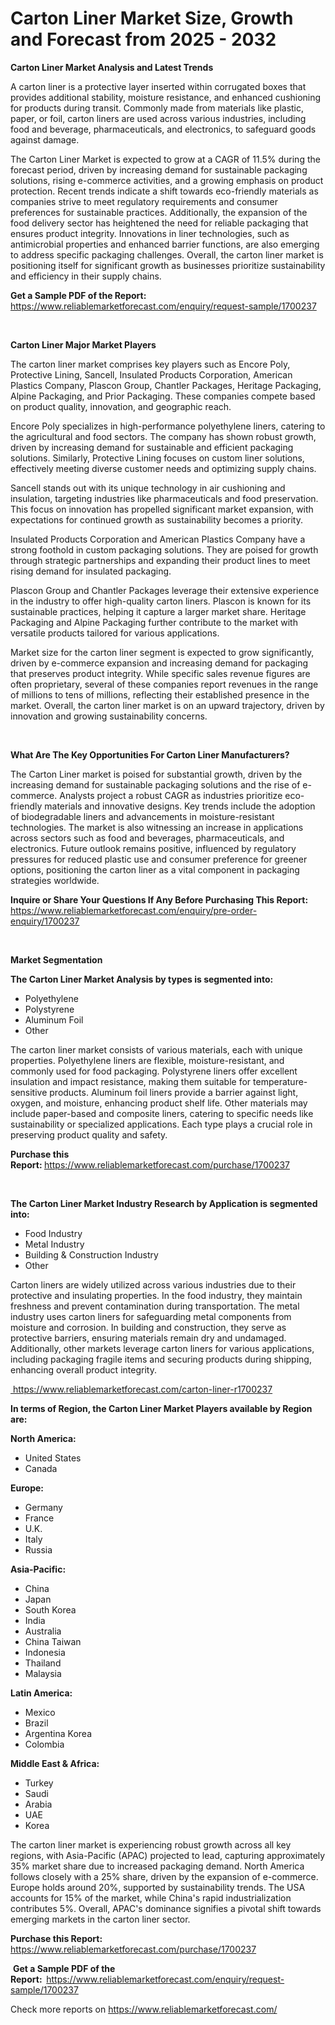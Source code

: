 <p><h1>Carton Liner Market Size, Growth and Forecast from 2025 - 2032</h1></p><p><strong>Carton Liner Market Analysis and Latest Trends</strong></p>
<p><p>A carton liner is a protective layer inserted within corrugated boxes that provides additional stability, moisture resistance, and enhanced cushioning for products during transit. Commonly made from materials like plastic, paper, or foil, carton liners are used across various industries, including food and beverage, pharmaceuticals, and electronics, to safeguard goods against damage.</p><p>The Carton Liner Market is expected to grow at a CAGR of 11.5% during the forecast period, driven by increasing demand for sustainable packaging solutions, rising e-commerce activities, and a growing emphasis on product protection. Recent trends indicate a shift towards eco-friendly materials as companies strive to meet regulatory requirements and consumer preferences for sustainable practices. Additionally, the expansion of the food delivery sector has heightened the need for reliable packaging that ensures product integrity. Innovations in liner technologies, such as antimicrobial properties and enhanced barrier functions, are also emerging to address specific packaging challenges. Overall, the carton liner market is positioning itself for significant growth as businesses prioritize sustainability and efficiency in their supply chains.</p></p>
<p><strong>Get a Sample PDF of the Report:&nbsp;</strong> <a href="https://www.reliablemarketforecast.com/enquiry/request-sample/1700237?utm_campaign=1874&utm_medium=2&utm_source=Github&utm_content=ia&utm_term=09012025&utm_id=carton-liner">https://www.reliablemarketforecast.com/enquiry/request-sample/1700237</a></p>
<p>&nbsp;</p>
<p><strong>Carton Liner Major Market Players</strong></p>
<p><p>The carton liner market comprises key players such as Encore Poly, Protective Lining, Sancell, Insulated Products Corporation, American Plastics Company, Plascon Group, Chantler Packages, Heritage Packaging, Alpine Packaging, and Prior Packaging. These companies compete based on product quality, innovation, and geographic reach.</p><p>Encore Poly specializes in high-performance polyethylene liners, catering to the agricultural and food sectors. The company has shown robust growth, driven by increasing demand for sustainable and efficient packaging solutions. Similarly, Protective Lining focuses on custom liner solutions, effectively meeting diverse customer needs and optimizing supply chains.</p><p>Sancell stands out with its unique technology in air cushioning and insulation, targeting industries like pharmaceuticals and food preservation. This focus on innovation has propelled significant market expansion, with expectations for continued growth as sustainability becomes a priority.</p><p>Insulated Products Corporation and American Plastics Company have a strong foothold in custom packaging solutions. They are poised for growth through strategic partnerships and expanding their product lines to meet rising demand for insulated packaging.</p><p>Plascon Group and Chantler Packages leverage their extensive experience in the industry to offer high-quality carton liners. Plascon is known for its sustainable practices, helping it capture a larger market share. Heritage Packaging and Alpine Packaging further contribute to the market with versatile products tailored for various applications.</p><p>Market size for the carton liner segment is expected to grow significantly, driven by e-commerce expansion and increasing demand for packaging that preserves product integrity. While specific sales revenue figures are often proprietary, several of these companies report revenues in the range of millions to tens of millions, reflecting their established presence in the market. Overall, the carton liner market is on an upward trajectory, driven by innovation and growing sustainability concerns.</p></p>
<p>&nbsp;</p>
<p><strong>What Are The Key Opportunities For Carton Liner Manufacturers?</strong></p>
<p><p>The Carton Liner market is poised for substantial growth, driven by the increasing demand for sustainable packaging solutions and the rise of e-commerce. Analysts project a robust CAGR as industries prioritize eco-friendly materials and innovative designs. Key trends include the adoption of biodegradable liners and advancements in moisture-resistant technologies. The market is also witnessing an increase in applications across sectors such as food and beverages, pharmaceuticals, and electronics. Future outlook remains positive, influenced by regulatory pressures for reduced plastic use and consumer preference for greener options, positioning the carton liner as a vital component in packaging strategies worldwide.</p></p>
<p><strong>Inquire or Share Your Questions If Any Before Purchasing This Report:</strong> <a href="https://www.reliablemarketforecast.com/enquiry/pre-order-enquiry/1700237?utm_campaign=1874&utm_medium=2&utm_source=Github&utm_content=ia&utm_term=09012025&utm_id=carton-liner">https://www.reliablemarketforecast.com/enquiry/pre-order-enquiry/1700237</a></p>
<p>&nbsp;</p>
<p><strong>Market Segmentation</strong></p>
<p><strong>The Carton Liner Market Analysis by types is segmented into:</strong></p>
<p><ul><li>Polyethylene</li><li>Polystyrene</li><li>Aluminum Foil</li><li>Other</li></ul></p>
<p><p>The carton liner market consists of various materials, each with unique properties. Polyethylene liners are flexible, moisture-resistant, and commonly used for food packaging. Polystyrene liners offer excellent insulation and impact resistance, making them suitable for temperature-sensitive products. Aluminum foil liners provide a barrier against light, oxygen, and moisture, enhancing product shelf life. Other materials may include paper-based and composite liners, catering to specific needs like sustainability or specialized applications. Each type plays a crucial role in preserving product quality and safety.</p></p>
<p><strong>Purchase this Report:&nbsp;</strong><a href="https://www.reliablemarketforecast.com/purchase/1700237?utm_campaign=1874&utm_medium=2&utm_source=Github&utm_content=ia&utm_term=09012025&utm_id=carton-liner">https://www.reliablemarketforecast.com/purchase/1700237</a></p>
<p>&nbsp;</p>
<p><strong>The Carton Liner Market Industry Research by Application is segmented into:</strong></p>
<p><ul><li>Food Industry</li><li>Metal Industry</li><li>Building & Construction Industry</li><li>Other</li></ul></p>
<p><p>Carton liners are widely utilized across various industries due to their protective and insulating properties. In the food industry, they maintain freshness and prevent contamination during transportation. The metal industry uses carton liners for safeguarding metal components from moisture and corrosion. In building and construction, they serve as protective barriers, ensuring materials remain dry and undamaged. Additionally, other markets leverage carton liners for various applications, including packaging fragile items and securing products during shipping, enhancing overall product integrity.</p></p>
<p><a href="https://www.reliablemarketforecast.com/carton-liner-r1700237?utm_campaign=1874&utm_medium=2&utm_source=Github&utm_content=ia&utm_term=09012025&utm_id=carton-liner">&nbsp;https://www.reliablemarketforecast.com/carton-liner-r1700237</a></p>
<p><strong>In terms of Region, the Carton Liner Market Players available by Region are:</strong></p>
<p>
    <p> <strong> North America: </strong>
        <ul>
            <li>United States</li>
            <li>Canada</li>
        </ul>
        </p> 
    <p> <strong> Europe: </strong>
        <ul>
            <li>Germany</li>
            <li>France</li>
            <li>U.K.</li>
            <li>Italy</li>
            <li>Russia</li>
        </ul>
        </p> 
    <p> <strong> Asia-Pacific: </strong>
        <ul>
            <li>China</li>
            <li>Japan</li>
            <li>South Korea</li>
            <li>India</li>
            <li>Australia</li>
            <li>China Taiwan</li>
            <li>Indonesia</li>
            <li>Thailand</li>
            <li>Malaysia</li>
        </ul>
        </p> 
    <p> <strong> Latin America: </strong>
        <ul>
            <li>Mexico</li>
            <li>Brazil</li>
            <li>Argentina Korea</li>
            <li>Colombia</li>
        </ul>
        </p> 
    <p> <strong> Middle East & Africa: </strong>
        <ul>
            <li>Turkey</li>
            <li>Saudi</li>
            <li>Arabia</li>
            <li>UAE</li>
            <li>Korea</li>
        </ul>
    </p>
    </p>
<p><p>The carton liner market is experiencing robust growth across all key regions, with Asia-Pacific (APAC) projected to lead, capturing approximately 35% market share due to increased packaging demand. North America follows closely with a 25% share, driven by the expansion of e-commerce. Europe holds around 20%, supported by sustainability trends. The USA accounts for 15% of the market, while China's rapid industrialization contributes 5%. Overall, APAC's dominance signifies a pivotal shift towards emerging markets in the carton liner sector.</p></p>
<p><strong>Purchase this Report: </strong><a href="https://www.reliablemarketforecast.com/purchase/1700237?utm_campaign=1874&utm_medium=2&utm_source=Github&utm_content=ia&utm_term=09012025&utm_id=carton-liner">https://www.reliablemarketforecast.com/purchase/1700237</a></p>
<p>&nbsp;<strong>Get a Sample PDF of the Report:&nbsp;&nbsp;</strong><a href="https://www.reliablemarketforecast.com/enquiry/request-sample/1700237?utm_campaign=1874&utm_medium=2&utm_source=Github&utm_content=ia&utm_term=09012025&utm_id=carton-liner">https://www.reliablemarketforecast.com/enquiry/request-sample/1700237</a></p>
<p><strong></strong></p>
<p>Check more reports on <a href="https://www.reliablemarketforecast.com/?utm_campaign=1874&utm_medium=2&utm_source=Github&utm_content=ia&utm_term=09012025&utm_id=carton-liner">https://www.reliablemarketforecast.com/</a></p>